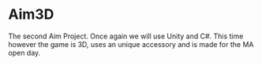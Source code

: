 # Aim3D
The second Aim Project. Once again we will use Unity and C#. This time however the game is 3D, uses an unique accessory and is made for the MA open day.
